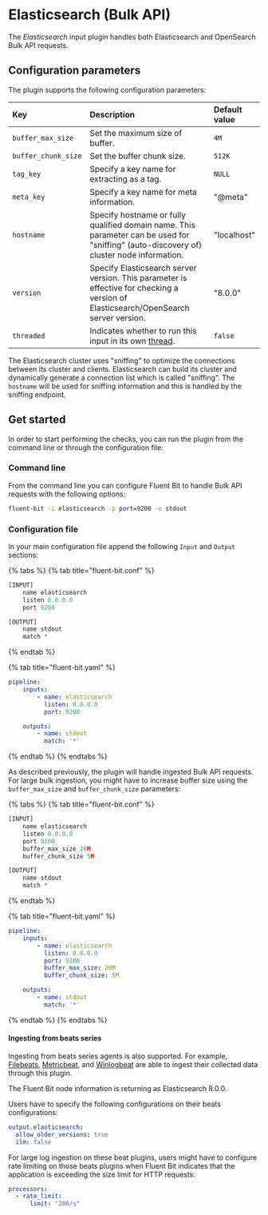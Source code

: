 # Elasticsearch (Bulk API)

The _Elasticsearch_ input plugin handles both Elasticsearch and OpenSearch Bulk API requests.

## Configuration parameters

The plugin supports the following configuration parameters:

| Key | Description | Default value |
| :--- | :--- | :--- |
| `buffer_max_size` | Set the maximum size of buffer. | `4M` |
| `buffer_chunk_size` | Set the buffer chunk size. | `512K` |
| `tag_key` | Specify a key name for extracting as a tag. | `NULL` |
| `meta_key` | Specify a key name for meta information. | "@meta" |
| `hostname` | Specify hostname or fully qualified domain name. This parameter can be used for "sniffing" (auto-discovery of) cluster node information. | "localhost" |
| `version`  | Specify Elasticsearch server version. This parameter is effective for checking a version of Elasticsearch/OpenSearch server version. | "8.0.0" |
| `threaded` | Indicates whether to run this input in its own [thread](../../administration/multithreading.md#inputs). | `false` |

The Elasticsearch cluster uses "sniffing" to optimize the connections between its cluster and clients.
Elasticsearch can build its cluster and dynamically generate a connection list which is called "sniffing".
The `hostname` will be used for sniffing information and this is handled by the sniffing endpoint.

## Get started

In order to start performing the checks, you can run the plugin from the command line or through the configuration file:

### Command line

From the command line you can configure Fluent Bit to handle Bulk API requests with the following options:

```bash
fluent-bit -i elasticsearch -p port=9200 -o stdout
```

### Configuration file

In your main configuration file append the following `Input` and `Output` sections:

{% tabs %}
{% tab title="fluent-bit.conf" %}

```python
[INPUT]
    name elasticsearch
    listen 0.0.0.0
    port 9200

[OUTPUT]
    name stdout
    match *
```

{% endtab %}

{% tab title="fluent-bit.yaml" %}

```yaml
pipeline:
    inputs:
        - name: elasticsearch
          listen: 0.0.0.0
          port: 9200

    outputs:
        - name: stdout
          match: '*'
```

{% endtab %}
{% endtabs %}

As described previously, the plugin will handle ingested Bulk API requests.
For large bulk ingestion, you might have to increase buffer size using the `buffer_max_size` and `buffer_chunk_size` parameters:

{% tabs %}
{% tab title="fluent-bit.conf" %}

```python
[INPUT]
    name elasticsearch
    listen 0.0.0.0
    port 9200
    buffer_max_size 20M
    buffer_chunk_size 5M

[OUTPUT]
    name stdout
    match *
```

{% endtab %}

{% tab title="fluent-bit.yaml" %}

```yaml
pipeline:
    inputs:
        - name: elasticsearch
          listen: 0.0.0.0
          port: 9200
          buffer_max_size: 20M
          buffer_chunk_size: 5M

    outputs:
        - name: stdout
          match: '*'
```

{% endtab %}
{% endtabs %}

#### Ingesting from beats series

Ingesting from beats series agents is also supported.
For example, [Filebeats](https://www.elastic.co/beats/filebeat), [Metricbeat](https://www.elastic.co/beats/metricbeat), and [Winlogbeat](https://www.elastic.co/beats/winlogbeat) are able to ingest their collected data through this plugin.

The Fluent Bit node information is returning as Elasticsearch 8.0.0.

Users have to specify the following configurations on their beats configurations:

```yaml
output.elasticsearch:
  allow_older_versions: true
  ilm: false
```

For large log ingestion on these beat plugins, users might have to configure rate limiting on those beats plugins when Fluent Bit indicates that the application is exceeding the size limit for HTTP requests:

```yaml
processors:
  - rate_limit:
      limit: "200/s"
```
